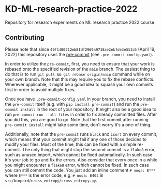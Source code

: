 # KD-ML-research-practice-2022
Repository for research experiments on ML research practice 2022 course

## Contributing

Please note that since `40f1400212eb81df2969a9718ae2ebfde3e552d5` (April 19, 2022) this repository uses the [pre-commit](https://pre-commit.com/) (see `.pre-commit-config.yaml`).

In order to utilize the `pre-commit`, first, you need to ensure that your work is rebased onto the specified revision of the `main` branch. The easiest thing to do that is to run `git pull && git rebase origin/main` command while on your own branch. Note that this may require you to fix the rebase conflicts. Wherever applicable, it might be a good idea to squash your own commits first in order to avoid multiple fixes.

Once you have `.pre-commit-config.yaml` in your branch, you need to install the `pre-commit` itself (e.g. with `pip install pre-commit`) and run the `pre-commit install` in the root of your repository. It might also be a good idea to run `pre-commit run --all-files` in order to fix already committed files. After you did this, you are good to go. Note that the first commit after running `pre-commit install` might take some time, don't worry it's a one-of thing.

Additionally, note that the `pre-commit` runs `black` and `isort` on every commit, which means that your commit might fail if any one of those decides to modify your files. Most of the time, this can be fixed with a simple re-commit. The only thing that might stop the second commit is a `flake8` error, such as unused import, which cannot be fixed automatically. In such case it's your job to go and fix the errors. Also consider that every once in a while you might encounter a `flake8` error, which cannot be fixed. In such case you can still commit the code. You just add an inline comment `# noqa: E***` where `E***` is the error code, e.g. `# noqa: E402` in `src/binpord/cross_entropy/cross_entropy.py`.
